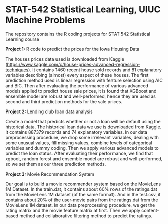 # STAT-542 Statistical Learning, UIUC Machine Problems 
The repository contains the R coding projects for STAT 542 Statistical Learning course

**Project 1:** R code to predict the prices for the Iowa Housing Data

The houses prices data used is downloaded from Kaggle (https://www.kaggle.com/c/house-prices-advanced-regression-techniques). It contains 1460 recent house sold records and 81 explanatory variables describing (almost) every aspect of these houses. 
The first prediction method used is linear regression with feature selection using AIC and BIC. Then after evaluating the performance of various advanced models applied to predict house sale prices, it is found that XGBoost and ensemble model are robust and well-performed, hence they are used as second and third prediction methods for the sale prices.

**Project 2:** Lending club loan data analysis

Create a model that predicts whether or not a loan will be default using the historical data. The historical loan data we use is downloaded from Kaggle. It contains 887379 records and 74 explanatory variables. In our data preprocessing procedure, we drop some irrelevant variables, dealing with some unusual values, fill missing values, combine levels of categorical variables and dummy coding. Then we apply various advanced models to predict the loan status. After evaluating their performance, we find that xgboot, random forest and ensemble model are robust and well-performed, so we set them as our three prediction methods.

**Project 3:** Movie Recommendation System

Our goal is to build a movie recommender system based on the MovieLens 1M Dataset. 
In the train.dat, it contains about 60% rows of the ratings.dat from the MovieLens 1M dataset (of the same format). And in the test.csv, it contains about 20% of the user-movie pairs from the ratings.dat from the MovieLens 1M dataset. In our data preprocessing procedure, we get the rating matrix and the movie feature matrix at first. Then we apply content-based method and collaborative filtering method to predict the ratings.
